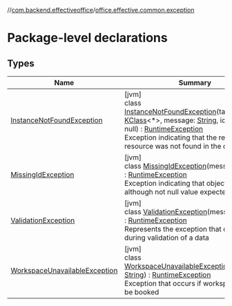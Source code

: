 //[com.backend.effectiveoffice](../../index.md)/[office.effective.common.exception](index.md)

# Package-level declarations

## Types

| Name | Summary |
|---|---|
| [InstanceNotFoundException](-instance-not-found-exception/index.md) | [jvm]<br>class [InstanceNotFoundException](-instance-not-found-exception/index.md)(targetClass: [KClass](https://kotlinlang.org/api/latest/jvm/stdlib/kotlin.reflect/-k-class/index.html)&lt;*&gt;, message: [String](https://kotlinlang.org/api/latest/jvm/stdlib/kotlin/-string/index.html), id: [UUID](https://docs.oracle.com/javase/8/docs/api/java/util/UUID.html)? = null) : [RuntimeException](https://docs.oracle.com/javase/8/docs/api/java/lang/RuntimeException.html)<br>Exception indicating that the requested resource was not found in the database. |
| [MissingIdException](-missing-id-exception/index.md) | [jvm]<br>class [MissingIdException](-missing-id-exception/index.md)(message: [String](https://kotlinlang.org/api/latest/jvm/stdlib/kotlin/-string/index.html)) : [RuntimeException](https://docs.oracle.com/javase/8/docs/api/java/lang/RuntimeException.html)<br>Exception indicating that object id is null, although not null value expected |
| [ValidationException](-validation-exception/index.md) | [jvm]<br>class [ValidationException](-validation-exception/index.md)(message: [String](https://kotlinlang.org/api/latest/jvm/stdlib/kotlin/-string/index.html)) : [RuntimeException](https://docs.oracle.com/javase/8/docs/api/java/lang/RuntimeException.html)<br>Represents the exception that occurs during validation of a data |
| [WorkspaceUnavailableException](-workspace-unavailable-exception/index.md) | [jvm]<br>class [WorkspaceUnavailableException](-workspace-unavailable-exception/index.md)(message: [String](https://kotlinlang.org/api/latest/jvm/stdlib/kotlin/-string/index.html)) : [RuntimeException](https://docs.oracle.com/javase/8/docs/api/java/lang/RuntimeException.html)<br>Exception that occurs if workspace can't be booked |
